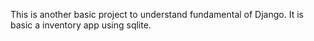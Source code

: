 This is another basic project to understand fundamental of Django. It is basic a inventory app using sqlite.
